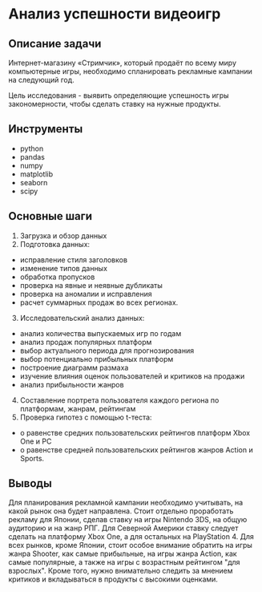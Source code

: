 # Анализ успешности видеоигр
## Описание задачи
Интернет-магазину «Стримчик», который продаёт по всему миру компьютерные игры, необходимо спланировать рекламные кампании на следующий год. 

Цель исследования - выявить определяющие успешность игры закономерности, чтобы сделать ставку на нужные продукты.

## Инструменты
* python
* pandas
* numpy
* matplotlib
* seaborn
* scipy

## Основные шаги
1. Загрузка и обзор данных
2. Подготовка данных: 
- исправление стиля заголовков
- изменение типов данных
- обработка пропусков
- проверка на явные и неявные дубликаты
- проверка на аномалии и исправления
- расчет суммарных продаж во всех регионах.
3. Исследовательский анализ данных: 
- анализ количества выпускаемых игр по годам
- анализ продаж популярных платформ
- выбор актуального периода для прогнозирования
- выбор потенциально прибыльных платформ
- построение диаграмм размаха
- изучение влияния оценок пользователей и критиков на продажи
- анализ прибыльности жанров
4. Составление портрета пользователя каждого региона по платформам, жанрам, рейтингам
5. Проверка гипотез с помощью t-теста:
- о равенстве средних пользовательских рейтингов платформ Xbox One и PC
- о равенстве средней пользовательских рейтингов жанров Action и Sports.

## Выводы
Для планирования рекламной кампании необходимо учитывать, на какой рынок она будет направлена. Стоит отдельно проработать рекламу для Японии, сделав ставку на игры Nintendo 3DS, на общую аудиторию и на жанр РПГ. Для Северной Америки ставку следует сделать на платформу Xbox One, а для остальных на PlayStation 4. Для всех рынков, кроме Японии, стоит особое внимание обратить на игры жанра Shooter, как самые прибыльные, на игры жанра Action, как самые популярные, а также на игры с возрастным рейтингом "для взрослых". Кроме того, нужно внимательно следить за мнением критиков и вкладываться в продукты с высокими оценками.